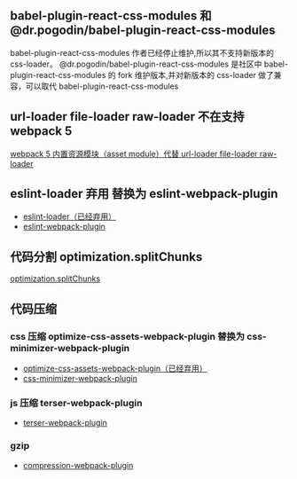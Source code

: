 ## babel-plugin-react-css-modules 和 @dr.pogodin/babel-plugin-react-css-modules

babel-plugin-react-css-modules 作者已经停止维护,所以其不支持新版本的 css-loader。
@dr.pogodin/babel-plugin-react-css-modules 是社区中 babel-plugin-react-css-modules 的 fork 维护版本,并对新版本的 css-loader 做了兼容，可以取代 babel-plugin-react-css-modules

## url-loader file-loader raw-loader 不在支持 webpack 5

[webpack 5 内置资源模块（asset module）代替 url-loader file-loader raw-loader](https://webpack.docschina.org/guides/asset-modules/)

## eslint-loader 弃用 替换为 eslint-webpack-plugin

-   [eslint-loader（已经弃用）](https://github.com/webpack-contrib/eslint-loader)
-   [eslint-webpack-plugin](https://github.com/webpack-contrib/eslint-webpack-plugin)

## 代码分割 optimization.splitChunks

[optimization.splitChunks](https://webpack.docschina.org/plugins/split-chunks-plugin/)

## 代码压缩

### css 压缩 optimize-css-assets-webpack-plugin 替换为 css-minimizer-webpack-plugin

-   [optimize-css-assets-webpack-plugin（已经弃用）](https://github.com/NMFR/optimize-css-assets-webpack-plugin)
-   [css-minimizer-webpack-plugin](https://github.com/webpack-contrib/css-minimizer-webpack-plugin)

### js 压缩 terser-webpack-plugin

-   [terser-webpack-plugin](https://github.com/webpack-contrib/terser-webpack-plugin)

### gzip

-   [compression-webpack-plugin](https://github.com/webpack-contrib/compression-webpack-plugin)
